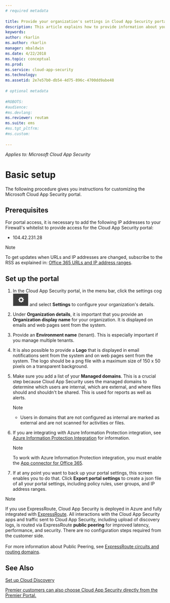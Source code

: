 ```yaml
---
# required metadata

title: Provide your organization's settings in Cloud App Security portal for best results | Microsoft Docs
description: This article explains how to provide information about your organization in Cloud App Security.
keywords:
author: rkarlin
ms.author: rkarlin
manager: mbaldwin
ms.date: 4/22/2018
ms.topic: conceptual
ms.prod:
ms.service: cloud-app-security
ms.technology:
ms.assetid: 2e7e57b0-db54-4d75-896c-4700dd9abe48

# optional metadata

#ROBOTS:
#audience:
#ms.devlang:
ms.reviewer: reutam
ms.suite: ems
#ms.tgt_pltfrm:
#ms.custom:

---
```



*Applies to: Microsoft Cloud App Security*

# Basic setup
The following procedure gives you instructions for customizing the Microsoft Cloud App Security portal.

## Prerequisites 
For portal access, it is necessary to add the following IP addresses to your Firewall's whitelist to provide access for the Cloud App Security portal:  
  
- 104.42.231.28  
  
> [!NOTE]  
>  To get updates when URLs and IP addresses are changed, subscribe to the RSS as explained in: [Office 365 URLs and IP address ranges](https://support.office.com/article/Office-365-URLs-and-IP-address-ranges-8548a211-3fe7-47cb-abb1-355ea5aa88a2).  
  
## Set up the portal  
  
1. In the Cloud App Security portal, in the menu bar, click the settings cog ![settings icon](./media/settings-icon.png "settings icon") and select **Settings** to configure your organization's details.     

2. Under **Organization details**, it is important that you provide an **Organization display name** for your organization. It is displayed on emails and web pages sent from the system.  
  
3. Provide an **Environment name** (tenant). This is especially important if you manage multiple tenants.  
  
4. It is also possible to provide a **Logo** that is displayed in email notifications sent from the system and on web pages sent from the system. The logo should be a png file with a maximum size of 150 x 50 pixels on a transparent background.  

5. Make sure you add a list of your **Managed domains**. This is a crucial step because Cloud App Security uses the managed domains to determine which users are internal, which are external, and where files should and shouldn't be shared. This is used for reports as well as alerts.  
   > [!NOTE] 
   > - Users in domains that are not configured as internal are marked as external and are not scanned for activities or files.

6. If you are integrating with Azure Information Protection integration, see [Azure Information Protection Integration](azip-integration.md) for information. 

   >[!NOTE]
   > To work with Azure Information Protection integration, you must enable the [App connector for Office 365](connect-office-365-to-microsoft-cloud-app-security.md).
  
7. If at any point you want to back up your portal settings, this screen enables you to do that. Click **Export portal settings** to create a json file of all your portal settings, including policy rules, user groups, and IP address ranges.  
  
   
> [!NOTE] 
> If you use ExpressRoute, Cloud App Security is deployed in Azure and fully integrated with [ExpressRoute](https://azure.microsoft.com/documentation/articles/expressroute-introduction/). All interactions with the Cloud App Security apps and traffic sent to Cloud App Security, including upload of discovery logs, is routed via ExpressRoute **public peering** for improved latency, performance, and security. There are no configuration steps required from the customer side. <br></br>For more information about  Public Peering, see [ExpressRoute circuits and routing domains](https://azure.microsoft.com/documentation/articles/expressroute-circuit-peerings/).  
    
## See Also  
[Set up Cloud Discovery](set-up-cloud-discovery.md)   

[Premier customers can also choose Cloud App Security directly from the Premier Portal.](https://premier.microsoft.com/)  
  
  